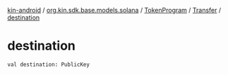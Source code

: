 [kin-android](../../../index.md) / [org.kin.sdk.base.models.solana](../../index.md) / [TokenProgram](../index.md) / [Transfer](index.md) / [destination](./destination.md)

# destination

`val destination: PublicKey`